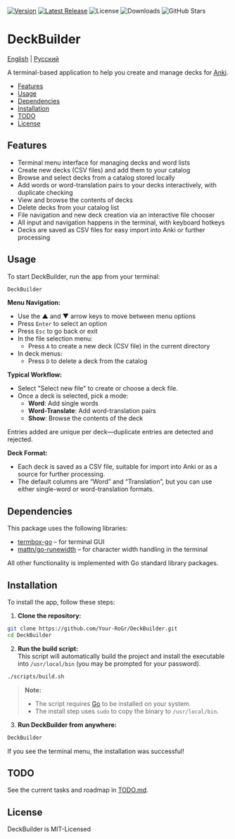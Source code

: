 [![Version](https://img.shields.io/badge/Version-0.1.1-blue)](https://github.com/Your-RoGr/DeckBuilder/tree/master)
[![Latest Release](https://img.shields.io/github/v/release/Your-RoGr/DeckBuilder)](https://github.com/Your-RoGr/DeckBuilder/releases)
![License](https://img.shields.io/github/license/Your-RoGr/DeckBuilder)
![Downloads](https://img.shields.io/github/downloads/Your-RoGr/DeckBuilder/total)
![GitHub Stars](https://img.shields.io/github/stars/Your-RoGr/DeckBuilder?style=social)

# DeckBuilder

[English](README.md) | [Русский](README.ru.md)

A terminal-based application to help you create and manage decks for [Anki](https://apps.ankiweb.net/).

- [Features](#Features)
- [Usage](#Usage)
- [Dependencies](#Dependencies)
- [Installation](#Installation)
- [TODO](#TODO)
- [License](#License)

## Features

- Terminal menu interface for managing decks and word lists
- Create new decks (CSV files) and add them to your catalog
- Browse and select decks from a catalog stored locally
- Add words or word-translation pairs to your decks interactively, with duplicate checking
- View and browse the contents of decks
- Delete decks from your catalog list
- File navigation and new deck creation via an interactive file chooser
- All input and navigation happens in the terminal, with keyboard hotkeys
- Decks are saved as CSV files for easy import into Anki or further processing

## Usage

To start DeckBuilder, run the app from your terminal:

```bash
DeckBuilder
```

**Menu Navigation:**
- Use the ▲ and ▼ arrow keys to move between menu options
- Press `Enter` to select an option
- Press `Esc` to go back or exit
- In the file selection menu:
  - Press `A` to create a new deck (CSV file) in the current directory
- In deck menus:
  - Press `D` to delete a deck from the catalog

**Typical Workflow:**
- Select "Select new file" to create or choose a deck file.
- Once a deck is selected, pick a mode:
  - **Word**: Add single words
  - **Word-Translate**: Add word-translation pairs
  - **Show**: Browse the contents of the deck

Entries added are unique per deck—duplicate entries are detected and rejected.

**Deck Format:**
- Each deck is saved as a CSV file, suitable for import into Anki or as a source for further processing.
- The default columns are “Word” and “Translation”, but you can use either single-word or word-translation formats.

## Dependencies

This package uses the following libraries:
- [termbox-go](https://github.com/nsf/termbox-go) – for terminal GUI
- [mattn/go-runewidth](https://github.com/mattn/go-runewidth) – for character width handling in the terminal

All other functionality is implemented with Go standard library packages.

## Installation

To install the app, follow these steps:

1. **Clone the repository:**

```bash
git clone https://github.com/Your-RoGr/DeckBuilder.git
cd DeckBuilder
```

2. **Run the build script:**  
This script will automatically build the project and install the executable into `/usr/local/bin` (you may be prompted for your password).

```bash
./scripts/build.sh
```

> **Note:**  
> - The script requires [Go](https://golang.org/doc/install) to be installed on your system.
> - The install step uses `sudo` to copy the binary to `/usr/local/bin`.

3. **Run DeckBuilder from anywhere:**

```bash
DeckBuilder
```

If you see the terminal menu, the installation was successful!

## TODO

See the current tasks and roadmap in [TODO.md](TODO.md).

## License

DeckBuilder is MIT-Licensed
